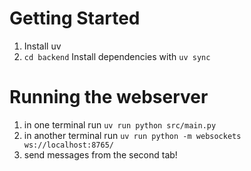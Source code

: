 # Getting Started

1. Install uv
2. `cd backend`
   Install dependencies with `uv sync`

# Running the webserver

1. in one terminal run `uv run python src/main.py`
2. in another terminal run `uv run python -m websockets ws://localhost:8765/`
3. send messages from the second tab!
